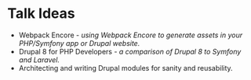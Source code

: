 # Talk Ideas

- Webpack Encore - _using Webpack Encore to generate assets in your PHP/Symfony app or Drupal website._
- Drupal 8 for PHP Developers - _a comparison of Drupal 8 to Symfony and Laravel._
- Architecting and writing Drupal modules for sanity and reusability.
